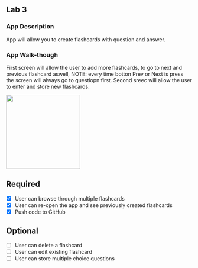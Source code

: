 
## Lab 3

### App Description
App will allow you to create flashcards with question and answer.



### App Walk-though
First screen will allow the user to add more flashcards, to go to next and previous flashcard aswell, NOTE: every time botton Prev or Next is press the screen will always go to questiopn first.
Second sreec will allow the user to enter and store new flashcards.

<img src="http://g.recordit.co/db4dE31rJd.gif" width=200><br>
          
## Required
- [X] User can browse through multiple flashcards
- [X] User can re-open the app and see previously created flashcards
- [X] Push code to GitHub
## Optional
- [ ] User can delete a flashcard
- [ ] User can edit existing flashcard
- [ ] User can store multiple choice questions
